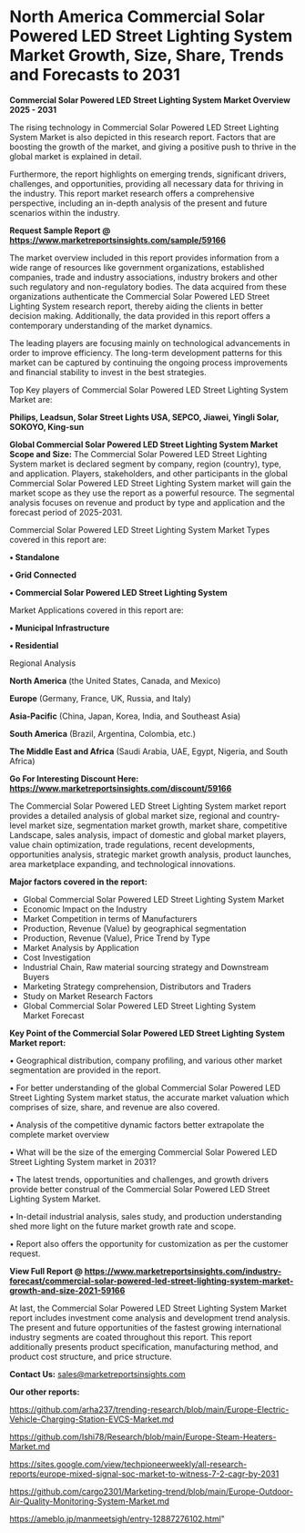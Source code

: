 # North America Commercial Solar Powered LED Street Lighting System Market Growth, Size, Share, Trends and Forecasts to 2031

<Strong> Commercial Solar Powered LED Street Lighting System Market Overview 2025 - 2031</strong>

The rising technology in Commercial Solar Powered LED Street Lighting System Market is also depicted in this research report. Factors that are boosting the growth of the market, and giving a positive push to thrive in the global market is explained in detail.

Furthermore, the report highlights on emerging trends, significant drivers, challenges, and opportunities, providing all necessary data for thriving in the industry. This report market research offers a comprehensive perspective, including an in-depth analysis of the present and future scenarios within the industry.

<strong>Request Sample Report @ <a href=https://www.marketreportsinsights.com/sample/59166>https://www.marketreportsinsights.com/sample/59166</a></strong>

The market overview included in this report provides information from a wide range of resources like government organizations, established companies, trade and industry associations, industry brokers and other such regulatory and non-regulatory bodies. The data acquired from these organizations authenticate the Commercial Solar Powered LED Street Lighting System research report, thereby aiding the clients in better decision making. Additionally, the data provided in this report offers a contemporary understanding of the market dynamics.

The leading players are focusing mainly on technological advancements in order to improve efficiency. The long-term development patterns for this market can be captured by continuing the ongoing process improvements and financial stability to invest in the best strategies.

Top Key players of Commercial Solar Powered LED Street Lighting System Market are:

<strong>Philips, Leadsun, Solar Street Lights USA, SEPCO, Jiawei, Yingli Solar, SOKOYO, King-sun</strong>

<strong><b>Global Commercial Solar Powered LED Street Lighting System Market Scope and Size:</b></strong>
The Commercial Solar Powered LED Street Lighting System market is declared segment by company, region (country), type, and application. Players, stakeholders, and other participants in the global Commercial Solar Powered LED Street Lighting System market will gain the market scope as they use the report as a powerful resource. The segmental analysis focuses on revenue and product by type and application and the forecast period of 2025-2031.

Commercial Solar Powered LED Street Lighting System Market Types covered in this report are:

<strong>• Standalone

• Grid Connected

• Commercial Solar Powered LED Street Lighting System</strong>

Market Applications covered in this report are:

<strong>• Municipal Infrastructure

• Residential</strong> 

Regional Analysis

<strong>North America</strong> (the United States, Canada, and Mexico)

<strong>Europe</strong> (Germany, France, UK, Russia, and Italy)

<strong>Asia-Pacific</strong> (China, Japan, Korea, India, and Southeast Asia)

<strong>South America</strong> (Brazil, Argentina, Colombia, etc.)

<strong>The Middle East and Africa</strong> (Saudi Arabia, UAE, Egypt, Nigeria, and South Africa)

<strong>Go For Interesting Discount Here: <a href=https://www.marketreportsinsights.com/discount/59166>https://www.marketreportsinsights.com/discount/59166</a></strong>

The Commercial Solar Powered LED Street Lighting System market report provides a detailed analysis of global market size, regional and country-level market size, segmentation market growth, market share, competitive Landscape, sales analysis, impact of domestic and global market players, value chain optimization, trade regulations, recent developments, opportunities analysis, strategic market growth analysis, product launches, area marketplace expanding, and technological innovations.

<strong><b>Major factors covered in the report:</b></strong>
<ul>
  <li>Global Commercial Solar Powered LED Street Lighting System Market </li>
  <li>Economic Impact on the Industry</li>
  <li>Market Competition in terms of Manufacturers</li>
  <li>Production, Revenue (Value) by geographical segmentation</li>
  <li>Production, Revenue (Value), Price Trend by Type</li>
  <li>Market Analysis by Application</li>
  <li>Cost Investigation</li>
  <li>Industrial Chain, Raw material sourcing strategy and Downstream Buyers</li>
  <li>Marketing Strategy comprehension, Distributors and Traders</li>
  <li>Study on Market Research Factors</li>
  <li>Global Commercial Solar Powered LED Street Lighting System Market Forecast</li>
</ul>

<strong><b>Key Point of the Commercial Solar Powered LED Street Lighting System Market report:</b></strong>

• Geographical distribution, company profiling, and various other market segmentation are provided in the report.

• For better understanding of the global Commercial Solar Powered LED Street Lighting System market status, the accurate market valuation which comprises of size, share, and revenue are also covered.

• Analysis of the competitive dynamic factors better extrapolate the complete market overview

• What will be the size of the emerging Commercial Solar Powered LED Street Lighting System market in 2031?

• The latest trends, opportunities and challenges, and growth drivers provide better construal of the Commercial Solar Powered LED Street Lighting System Market.

• In-detail industrial analysis, sales study, and production understanding shed more light on the future market growth rate and scope.

• Report also offers the opportunity for customization as per the customer request.

<strong><b>View Full Report @ <a href=https://www.marketreportsinsights.com/industry-forecast/commercial-solar-powered-led-street-lighting-system-market-growth-and-size-2021-59166>https://www.marketreportsinsights.com/industry-forecast/commercial-solar-powered-led-street-lighting-system-market-growth-and-size-2021-59166</a></b></strong>


At last, the Commercial Solar Powered LED Street Lighting System Market report includes investment come analysis and development trend analysis. The present and future opportunities of the fastest growing international industry segments are coated throughout this report. This report additionally presents product specification, manufacturing method, and product cost structure, and price structure.

<strong>Contact Us:</strong>
sales@marketreportsinsights.com

<strong>Our other reports:</strong>

<a href=https://github.com/arha237/trending-research/blob/main/Europe-Electric-Vehicle-Charging-Station-EVCS-Market.md>https://github.com/arha237/trending-research/blob/main/Europe-Electric-Vehicle-Charging-Station-EVCS-Market.md</a>

<a href=https://github.com/Ishi78/Research/blob/main/Europe-Steam-Heaters-Market.md>https://github.com/Ishi78/Research/blob/main/Europe-Steam-Heaters-Market.md</a>

<a href=https://sites.google.com/view/techpioneerweekly/all-research-reports/europe-mixed-signal-soc-market-to-witness-7-2-cagr-by-2031>https://sites.google.com/view/techpioneerweekly/all-research-reports/europe-mixed-signal-soc-market-to-witness-7-2-cagr-by-2031</a>

<a href=https://github.com/cargo2301/Marketing-trend/blob/main/Europe-Outdoor-Air-Quality-Monitoring-System-Market.md>https://github.com/cargo2301/Marketing-trend/blob/main/Europe-Outdoor-Air-Quality-Monitoring-System-Market.md</a>

<a href=https://ameblo.jp/manmeetsigh/entry-12887276102.html>https://ameblo.jp/manmeetsigh/entry-12887276102.html</a>"
